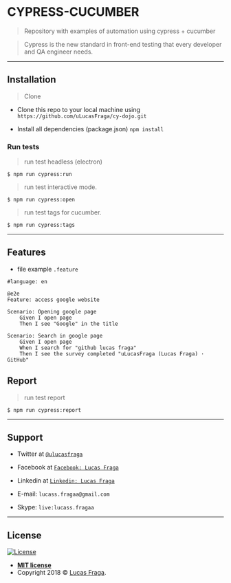 # CYPRESS-CUCUMBER

> Repository with examples of automation using cypress + cucumber

> Cypress is the new standard in front-end testing that every developer and QA engineer needs.

---

## Installation

> Clone
- Clone this repo to your local machine using `https://github.com/uLucasFraga/cy-dojo.git`

- Install all dependencies (package.json)
`npm install`

### Run tests

> run test headless (electron)

```shell
$ npm run cypress:run
```

> run test interactive mode.

```shell
$ npm run cypress:open
```

> run test tags for cucumber.

```shell
$ npm run cypress:tags
```

---

## Features
- file example `.feature`

```gherkin
#language: en

@e2e
Feature: access google website

Scenario: Opening google page
    Given I open page
    Then I see "Google" in the title

Scenario: Search in google page
    Given I open page
    When I search for "github lucas fraga"
    Then I see the survey completed "uLucasFraga (Lucas Fraga) · GitHub"
```

## Report

> run test report

```shell
$ npm run cypress:report
```

---

## Support

- Twitter at <a href="https://twitter.com/uLucasFraga" target="_blank">`@ulucasfraga`</a>
- Facebook at <a href="https://www.facebook.com/lucass.fragaa" target="_blank">`Facebook: Lucas Fraga`</a>
- Linkedin at <a href="https://www.linkedin.com/in/ulucasfraga" target="_blank">`Linkedin: Lucas Fraga`</a>

- E-mail: `lucass.fragaa@gmail.com`
- Skype: `live:lucass.fragaa`

---

## License

[![License](http://img.shields.io/:license-mit-blue.svg?style=flat-square)](http://badges.mit-license.org)

- **[MIT license](http://opensource.org/licenses/mit-license.php)**
- Copyright 2018 © <a href="https://www.linkedin.com/in/ulucasfraga" target="_blank">Lucas Fraga</a>.
